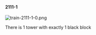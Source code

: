 #### 2111-1
![train-2111-1-0.png](https://github.com/lil-lab/nlvr/raw/master/nlvr/train/images/66/train-2111-1-0.png "train-2111-1-0.png")

There is 1 tower with exactly 1 black block